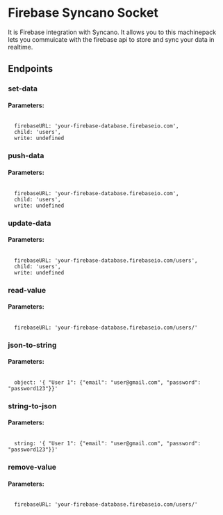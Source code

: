 # Firebase Syncano Socket

It is Firebase integration with Syncano. It allows you to this machinepack lets you commuicate with the firebase api to store and sync your data in realtime.

## Endpoints

### set-data

#### Parameters:
```

  firebaseURL: 'your-firebase-database.firebaseio.com',
  child: 'users',
  write: undefined
```


### push-data

#### Parameters:
```

  firebaseURL: 'your-firebase-database.firebaseio.com',
  child: 'users',
  write: undefined
```


### update-data

#### Parameters:
```

  firebaseURL: 'your-firebase-database.firebaseio.com/users',
  child: 'users',
  write: undefined
```


### read-value

#### Parameters:
```

  firebaseURL: 'your-firebase-database.firebaseio.com/users/'
```


### json-to-string

#### Parameters:
```

  object: '{ "User 1": {"email": "user@gmail.com", "password": "password123"}}'
```


### string-to-json

#### Parameters:
```

  string: '{ "User 1": {"email": "user@gmail.com", "password": "password123"}}'
```


### remove-value

#### Parameters:
```

  firebaseURL: 'your-firebase-database.firebaseio.com/users/'
```

